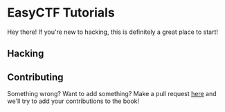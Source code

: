 # EasyCTF Tutorials

Hey there! If you're new to hacking, this is definitely a great place to start!

## Hacking



## Contributing

Something wrong? Want to add something? Make a pull request [here](https://github.com/failedxyz/easyctf_tutorials) and we'll try to add your contributions to the book!
